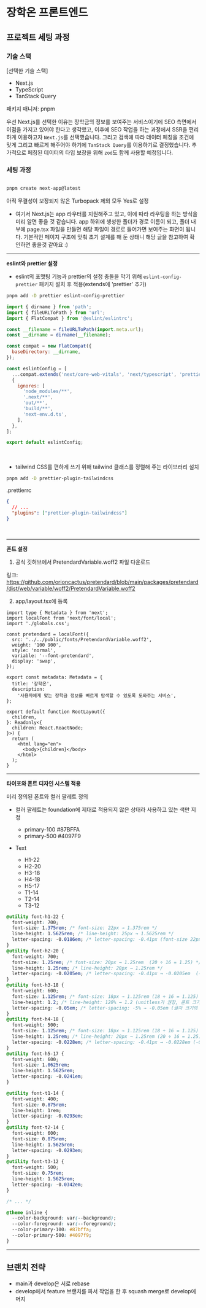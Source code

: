 # 장학온 프론트엔드

## 프로젝트 세팅 과정

### 기술 스택

[선택한 기술 스택]

- Next.js
- TypeScript
- TanStack Query

패키지 매니저: pnpm

우선 Next.js를 선택한 이유는 장학금의 정보를 보여주는 서비스이기에 SEO 측면에서 이점을 가지고 있어야 한다고 생각했고, 이후에 SEO 작업을 하는 과정에서 SSR을 편리하게 이용하고자 `Next.js`를 선택했습니다. 그리고 검색에 따라 데이터 페칭을 조건에 맞게 그리고 빠르게 해주어야 하기에 `TanStack Query`를 이용하기로 결정했습니다. 추가적으로 페칭된 데이터의 타입 보장을 위해 `zod`도 함께 사용할 예정입니다.

### 세팅 과정

```bash

pnpm create next-app@latest

```

아직 무결성이 보장되지 않은 Turbopack 제외 모두 Yes로 설정

- 여기서 Next.js는 app 라우터를 지원해주고 있고, 이에 따라 라우팅을 하는 방식을 미리 알면 좋을 것 같습니다. app 하위에 생성한 폴더가 경로 이름이 되고, 폴더 내부에 page.tsx 파일을 만들면 해당 파일이 경로로 들어가면 보여주는 화면이 됩니다. 기본적인 페이지 구조에 맞춰 초기 설계를 해 둔 상태니 해당 글을 참고하여 확인하면 좋을것 같아요 :)

---

**eslint와 prettier 설정**

- eslint의 포맷팅 기능과 prettier의 설정 충돌을 막기 위해 `eslint-config-prettier` 패키지 설치 후 적용(extends에 'prettier' 추가)

```bash
pnpm add -D prettier eslint-config-prettier
```

```js
import { dirname } from 'path';
import { fileURLToPath } from 'url';
import { FlatCompat } from '@eslint/eslintrc';

const __filename = fileURLToPath(import.meta.url);
const __dirname = dirname(__filename);

const compat = new FlatCompat({
  baseDirectory: __dirname,
});

const eslintConfig = [
  ...compat.extends('next/core-web-vitals', 'next/typescript', 'prettier'),
  {
    ignores: [
      'node_modules/**',
      '.next/**',
      'out/**',
      'build/**',
      'next-env.d.ts',
    ],
  },
];

export default eslintConfig;
```

<br />

- tailwind CSS를 편하게 쓰기 위해 tailwind 클래스를 정렬해 주는 라이브러리 설치

```zsh
pnpm add -D prettier-plugin-tailwindcss
```

.prettierrc

```json
{
  // ...
  "plugins": ["prettier-plugin-tailwindcss"]
}
```

<br />

---

**폰트 설정**

1. 공식 깃허브에서 PretendardVariable.woff2 파일 다운로드

링크: https://github.com/orioncactus/pretendard/blob/main/packages/pretendard/dist/web/variable/woff2/PretendardVariable.woff2

2. app/layout.tsx에 등록

```tsx
import type { Metadata } from 'next';
import localFont from 'next/font/local';
import './globals.css';

const pretendard = localFont({
  src: '../../public/fonts/PretendardVariable.woff2',
  weight: '100 900',
  style: 'normal',
  variable: '--font-pretendard',
  display: 'swap',
});

export const metadata: Metadata = {
  title: '장학온',
  description:
    '사용자에게 맞는 장학금 정보를 빠르게 탐색할 수 있도록 도와주는 서비스',
};

export default function RootLayout({
  children,
}: Readonly<{
  children: React.ReactNode;
}>) {
  return (
    <html lang="en">
      <body>{children}</body>
    </html>
  );
}
```

---

**타이포와 폰트 디자인 시스템 적용**

미리 정의된 폰트와 컬러 팔레트 정의

- 컬러 팔레트는 foundation에 제대로 적용되지 않은 상태라 사용하고 있는 색만 지정
  - primary-100 #87BFFA
  - primary-500 #4097F9

- Text
  - H1-22
  - H2-20
  - H3-18
  - H4-18
  - H5-17
  - T1-14
  - T2-14
  - T3-12

```css
@utility font-h1-22 {
  font-weight: 700;
  font-size: 1.375rem; /* font-size: 22px → 1.375rem */
  line-height: 1.5625rem; /* line-height: 25px → 1.5625rem */
  letter-spacing: -0.0186em; /* letter-spacing: -0.41px (font-size 22px 기준) → -0.0186em */
}
@utility font-h2-20 {
  font-weight: 700;
  font-size: 1.25rem; /* font-size: 20px → 1.25rem  (20 ÷ 16 = 1.25) */
  line-height: 1.25rem; /* line-height: 20px → 1.25rem */
  letter-spacing: -0.0205em; /* letter-spacing: -0.41px → -0.0205em  (-0.41 ÷ 20 ≈ -0.0205) */
}
@utility font-h3-18 {
  font-weight: 600;
  font-size: 1.125rem; /* font-size: 18px → 1.125rem (18 ÷ 16 = 1.125) */
  line-height: 1.2; /* line-height: 120% → 1.2 (unitless가 권장, 폰트 크기 기준 비율) */
  letter-spacing: -0.05em; /* letter-spacing: -5% → -0.05em (글자 크기의 -5%) */
}
@utility font-h4-18 {
  font-weight: 500;
  font-size: 1.125rem; /* font-size: 18px → 1.125rem (18 ÷ 16 = 1.125) */
  line-height: 1.25rem; /* line-height: 20px → 1.25rem (20 ÷ 16 = 1.25) */
  letter-spacing: -0.0228em; /* letter-spacing: -0.41px → -0.0228em (-0.41 ÷ 18 ≈ -0.0228) */
}
@utility font-h5-17 {
  font-weight: 600;
  font-size: 1.0625rem;
  line-height: 1.5625rem;
  letter-spacing: -0.0241em;
}

@utility font-t1-14 {
  font-weight: 400;
  font-size: 0.875rem;
  line-height: 1rem;
  letter-spacing: -0.0293em;
}
@utility font-t2-14 {
  font-weight: 600;
  font-size: 0.875rem;
  line-height: 1.5625rem;
  letter-spacing: -0.0293em;
}
@utility font-t3-12 {
  font-weight: 500;
  font-size: 0.75rem;
  line-height: 1.5625rem;
  letter-spacing: -0.0342em;
}

/* ... */

@theme inline {
  --color-background: var(--background);
  --color-foreground: var(--foreground);
  --color-primary-100: #87bffa;
  --color-primary-500: #4097f9;
}
```

---

## 브랜치 전략

- main과 develop은 서로 rebase
- develop에서 feature 브랜치를 파서 작업을 한 후 squash merge로 develop에 머지 

